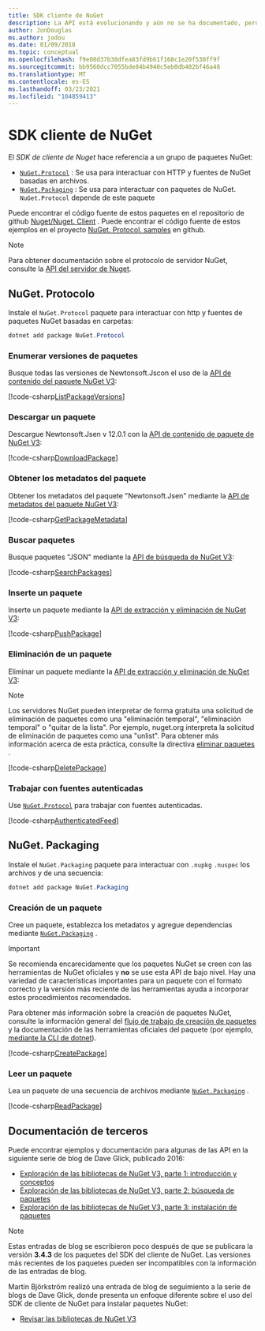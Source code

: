 ```yaml
---
title: SDK cliente de NuGet
description: La API está evolucionando y aún no se ha documentado, pero los ejemplos están disponibles en el blog de David Glick.
author: JonDouglas
ms.author: jodou
ms.date: 01/09/2018
ms.topic: conceptual
ms.openlocfilehash: f9e08d37b30dfea83fd9b61f168c1e20f530ff9f
ms.sourcegitcommit: bb9560dcc7055bde84b4940c5eb0db402bf46a48
ms.translationtype: MT
ms.contentlocale: es-ES
ms.lasthandoff: 03/23/2021
ms.locfileid: "104859413"
---
```

# <a name="nuget-client-sdk"></a>SDK cliente de NuGet

El *SDK de cliente de Nuget* hace referencia a un grupo de paquetes NuGet:

* [`NuGet.Protocol`](https://www.nuget.org/packages/NuGet.Protocol) : Se usa para interactuar con HTTP y fuentes de NuGet basadas en archivos.
* [`NuGet.Packaging`](https://www.nuget.org/packages/NuGet.Packaging) : Se usa para interactuar con paquetes de NuGet. `NuGet.Protocol` depende de este paquete

Puede encontrar el código fuente de estos paquetes en el repositorio de github [Nuget/Nuget. Client](https://github.com/NuGet/NuGet.Client) .
Puede encontrar el código fuente de estos ejemplos en el proyecto [NuGet. Protocol. samples](https://github.com/NuGet/Samples/tree/main/NuGetProtocolSamples) en github.

> [!Note]
> Para obtener documentación sobre el protocolo de servidor NuGet, consulte la [API del servidor de Nuget](~/api/overview.md).

## <a name="nugetprotocol"></a>NuGet. Protocolo

Instale el `NuGet.Protocol` paquete para interactuar con http y fuentes de paquetes NuGet basadas en carpetas:

```ps1
dotnet add package NuGet.Protocol
```

### <a name="list-package-versions"></a>Enumerar versiones de paquetes

Busque todas las versiones de Newtonsoft.Jscon el uso de la [API de contenido del paquete NuGet V3](../api/package-base-address-resource.md#enumerate-package-versions):

[!code-csharp[ListPackageVersions](~/../nuget-samples/NuGetProtocolSamples/Program.cs?name=ListPackageVersions)]

### <a name="download-a-package"></a>Descargar un paquete

Descargue Newtonsoft.Jsen v 12.0.1 con la [API de contenido de paquete de NuGet V3](../api/package-base-address-resource.md):

[!code-csharp[DownloadPackage](~/../nuget-samples/NuGetProtocolSamples/Program.cs?name=DownloadPackage)]

### <a name="get-package-metadata"></a>Obtener los metadatos del paquete

Obtener los metadatos del paquete "Newtonsoft.Jsen" mediante la [API de metadatos del paquete NuGet V3](../api/registration-base-url-resource.md):

[!code-csharp[GetPackageMetadata](~/../nuget-samples/NuGetProtocolSamples/Program.cs?name=GetPackageMetadata)]

### <a name="search-packages"></a>Buscar paquetes

Busque paquetes "JSON" mediante la [API de búsqueda de NuGet V3](../api/search-query-service-resource.md):

[!code-csharp[SearchPackages](~/../nuget-samples/NuGetProtocolSamples/Program.cs?name=SearchPackages)]

### <a name="push-a-package"></a>Inserte un paquete

Inserte un paquete mediante la [API de extracción y eliminación de NuGet V3](../api/package-publish-resource.md):

[!code-csharp[PushPackage](~/../nuget-samples/NuGetProtocolSamples/Program.cs?name=PushPackage)]

### <a name="delete-a-package"></a>Eliminación de un paquete

Eliminar un paquete mediante la [API de extracción y eliminación de NuGet V3](../api/package-publish-resource.md):

> [!Note]
> Los servidores NuGet pueden interpretar de forma gratuita una solicitud de eliminación de paquetes como una "eliminación temporal", "eliminación temporal" o "quitar de la lista".
> Por ejemplo, nuget.org interpreta la solicitud de eliminación de paquetes como una "unlist". Para obtener más información acerca de esta práctica, consulte la directiva [eliminar paquetes](../nuget-org/policies/deleting-packages.md) .

[!code-csharp[DeletePackage](~/../nuget-samples/NuGetProtocolSamples/Program.cs?name=DeletePackage)]

### <a name="work-with-authenticated-feeds"></a>Trabajar con fuentes autenticadas

Use [`NuGet.Protocol`](https://www.nuget.org/packages/NuGet.Protocol) para trabajar con fuentes autenticadas.

[!code-csharp[AuthenticatedFeed](~/../nuget-samples/NuGetProtocolSamples/Program.cs?name=AuthenticatedFeed)]

## <a name="nugetpackaging"></a>NuGet. Packaging

Instale el `NuGet.Packaging` paquete para interactuar con `.nupkg` `.nuspec` los archivos y de una secuencia:

```ps1
dotnet add package NuGet.Packaging
```

### <a name="create-a-package"></a>Creación de un paquete

Cree un paquete, establezca los metadatos y agregue dependencias mediante [`NuGet.Packaging`](https://www.nuget.org/packages/NuGet.Packaging) .

> [!IMPORTANT]
> Se recomienda encarecidamente que los paquetes NuGet se creen con las herramientas de NuGet oficiales y **no** se use esta API de bajo nivel. Hay una variedad de características importantes para un paquete con el formato correcto y la versión más reciente de las herramientas ayuda a incorporar estos procedimientos recomendados.
> 
> Para obtener más información sobre la creación de paquetes NuGet, consulte la información general del [flujo de trabajo de creación de paquetes](../create-packages/overview-and-workflow.md) y la documentación de las herramientas oficiales del paquete (por ejemplo, [mediante la CLI de dotnet](../create-packages/creating-a-package-dotnet-cli.md)).

[!code-csharp[CreatePackage](~/../nuget-samples/NuGetProtocolSamples/Program.cs?name=CreatePackage)]

### <a name="read-a-package"></a>Leer un paquete

Lea un paquete de una secuencia de archivos mediante [`NuGet.Packaging`](https://www.nuget.org/packages/NuGet.Packaging) .

[!code-csharp[ReadPackage](~/../nuget-samples/NuGetProtocolSamples/Program.cs?name=ReadPackage)]

## <a name="third-party-documentation"></a>Documentación de terceros

Puede encontrar ejemplos y documentación para algunas de las API en la siguiente serie de blog de Dave Glick, publicado 2016:

- [Exploración de las bibliotecas de NuGet V3, parte 1: introducción y conceptos](http://daveaglick.com/posts/exploring-the-nuget-v3-libraries-part-1)
- [Exploración de las bibliotecas de NuGet V3, parte 2: búsqueda de paquetes](http://daveaglick.com/posts/exploring-the-nuget-v3-libraries-part-2)
- [Exploración de las bibliotecas de NuGet V3, parte 3: instalación de paquetes](http://daveaglick.com/posts/exploring-the-nuget-v3-libraries-part-3)

> [!Note]
> Estas entradas de blog se escribieron poco después de que se publicara la versión **3.4.3** de los paquetes del SDK del cliente de NuGet.
> Las versiones más recientes de los paquetes pueden ser incompatibles con la información de las entradas de blog.

Martin Björkström realizó una entrada de blog de seguimiento a la serie de blogs de Dave Glick, donde presenta un enfoque diferente sobre el uso del SDK de cliente de NuGet para instalar paquetes NuGet:

- [Revisar las bibliotecas de NuGet V3](https://martinbjorkstrom.com/posts/2018-09-19-revisiting-nuget-client-libraries)

